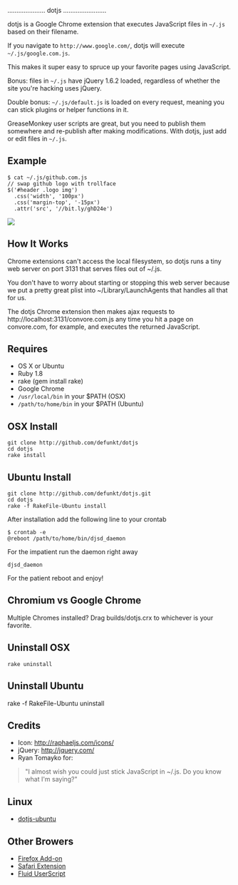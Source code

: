 ..................... dotjs ........................

dotjs  is a  Google Chrome  extension  that executes
JavaScript files in `~/.js` based on their filename.

If  you navigate to  `http://www.google.com/`, dotjs
will execute `~/.js/google.com.js`.

This makes it super  easy to spruce up your favorite
pages using JavaScript.

Bonus:  files  in `~/.js`  have jQuery 1.6.2 loaded,
regardless  of  whether  the  site  you're  hacking
uses jQuery.

Double bonus: `~/.js/default.js`  is loaded on every
request,  meaning you  can stick  plugins  or helper
functions in it.

GreaseMonkey user scripts are great, but you need to
publish them  somewhere and re-publish  after making
modifications. With dotjs, just add or edit files in
`~/.js`.

## Example

    $ cat ~/.js/github.com.js
    // swap github logo with trollface
    $('#header .logo img')
      .css('width', '100px')
      .css('margin-top', '-15px')
      .attr('src', '//bit.ly/ghD24e')

![](https://bit.ly/gAHTbC)

## How It Works

Chrome extensions can't access the local filesystem,
so dotjs  runs a tiny  web server on port  3131 that
serves files out of ~/.js.

You don't  have to worry about  starting or stopping
this web server because  we put a pretty great plist
into  ~/Library/LaunchAgents that  handles  all that
for us.

The dotjs Chrome extension then makes ajax requests
to http://localhost:3131/convore.com.js any time you
hit a page on convore.com, for example, and executes
the returned JavaScript.

## Requires

- OS X or Ubuntu
- Ruby 1.8
- rake (gem install rake)
- Google Chrome
- `/usr/local/bin` in your $PATH (OSX)
- `/path/to/home/bin` in your $PATH (Ubuntu)

## OSX Install

    git clone http://github.com/defunkt/dotjs
    cd dotjs
    rake install

## Ubuntu Install

    git clone http://github.com/defunkt/dotjs.git
    cd dotjs
    rake -f RakeFile-Ubuntu install

After installation add the following line to your crontab

    $ crontab -e
    @reboot /path/to/home/bin/djsd_daemon

For the impatient run the daemon right away

    djsd_daemon

For the patient reboot and enjoy!

## Chromium vs Google Chrome

Multiple Chromes installed? Drag builds/dotjs.crx to
whichever is your favorite.

## Uninstall OSX

    rake uninstall

## Uninstall Ubuntu

   rake -f RakeFile-Ubuntu uninstall

## Credits

- Icon: <http://raphaeljs.com/icons/>
- jQuery: <http://jquery.com/>
- Ryan Tomayko for:

> "I almost wish you could just
   stick JavaScript in ~/.js. Do
   you know what I'm saying?"

## Linux

- [dotjs-ubuntu](https://github.com/glenbot/dotjs-ubuntu)

## Other Browers

- [Firefox Add-on](https://github.com/rlr/dotjs-addon)
- [Safari Extension](https://github.com/wfarr/dotjs.safariextension)
- [Fluid UserScript](https://github.com/sj26/dotjs-fluid)
